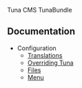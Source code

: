 Tuna CMS TunaBundle

## Documentation

* Configuration
  * [Translations](translations.md)
  * [Overriding Tuna](overriding.md)
  * [Files](files.md)
  * [Menu](menu.md)

